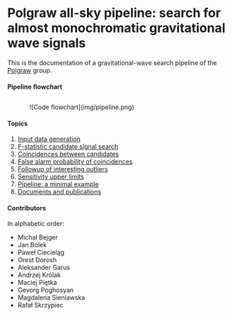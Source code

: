 # Polgraw all-sky pipeline: search for almost monochromatic gravitational wave signals 

This is the documentation of a gravitational-wave search pipeline of the [Polgraw](https://polgraw.camk.edu.pl/en) group. 

#### Pipeline flowchart  

##
<p style="margin-left:50px;">
![Code flowchart](img/pipeline.png)
</p>

#### Topics

1. [Input data generation](input_data.md) 
2. [F-statistic candidate signal search](search_for_candidates.md)
3. [Coincidences between candidates](coincidences.md)
4. [False alarm probability of coincidences](fap_coincidences.md) 
5. [Followup of interesting outliers](followup.md)
6. [Sensitivity upper limits](sensitivity_upper_limits.md)
7. [Pipeline: a minimal example](pipeline_script.md)
8. [Documents and publications](articles.md)

#### Contributors 

In alphabetic order:

* Michał Bejger
* Jan Bolek
* Paweł Ciecieląg
* Orest Dorosh
* Aleksander Garus
* Andrzej Królak
* Maciej Piętka
* Gevorg Poghosyan
* Magdalena Sieniawska 
* Rafał Skrzypiec
